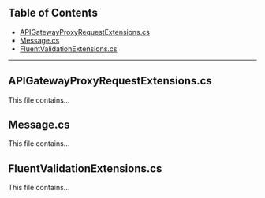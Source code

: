 ## Table of Contents

- [APIGatewayProxyRequestExtensions.cs](#apigatewayproxyrequestextensionscs)
- [Message.cs](#messagecs)
- [FluentValidationExtensions.cs](#fluentvalidationextensionscs)

---

## APIGatewayProxyRequestExtensions.cs
This file contains...

## Message.cs
This file contains...

## FluentValidationExtensions.cs
This file contains...
